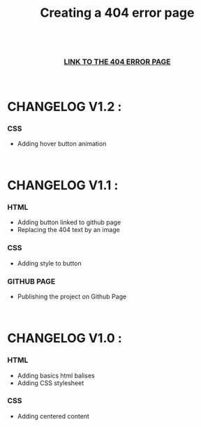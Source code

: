 # <p align="center">Creating a 404 error page</p><br>
### <p align="center"> <a href="https://saphido.github.io/404-page/">LINK TO THE 404 ERROR PAGE</a> </p><br>

# CHANGELOG V1.2 :



### CSS

* Adding hover button animation

<br>

# CHANGELOG V1.1 :

### HTML

* Adding button linked to github page
* Replacing the 404 text by an image

### CSS

* Adding style to button



### GITHUB PAGE

* Publishing the project on Github Page

<br>

# CHANGELOG V1.0 :

### HTML

* Adding basics html balises
* Adding CSS stylesheet

### CSS

* Adding centered content


